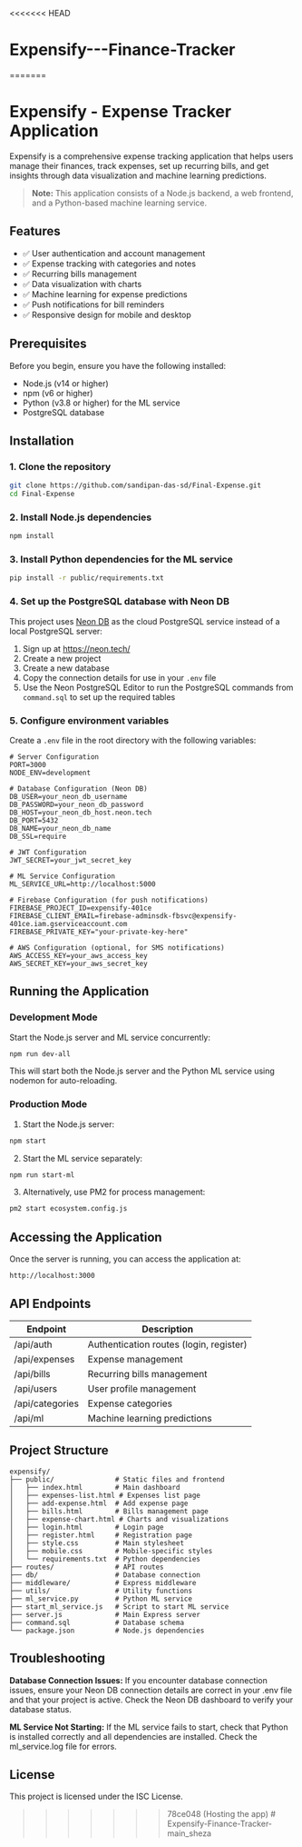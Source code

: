 <<<<<<< HEAD
# Expensify---Finance-Tracker
=======
# Expensify - Expense Tracker Application

Expensify is a comprehensive expense tracking application that helps users manage their finances, track expenses, set up recurring bills, and get insights through data visualization and machine learning predictions.

> **Note:** This application consists of a Node.js backend, a web frontend, and a Python-based machine learning service.

## Features

- ✅ User authentication and account management
- ✅ Expense tracking with categories and notes
- ✅ Recurring bills management
- ✅ Data visualization with charts
- ✅ Machine learning for expense predictions
- ✅ Push notifications for bill reminders
- ✅ Responsive design for mobile and desktop

## Prerequisites

Before you begin, ensure you have the following installed:

- Node.js (v14 or higher)
- npm (v6 or higher)
- Python (v3.8 or higher) for the ML service
- PostgreSQL database

## Installation

### 1. Clone the repository

```bash
git clone https://github.com/sandipan-das-sd/Final-Expense.git
cd Final-Expense
```

### 2. Install Node.js dependencies

```bash
npm install
```

### 3. Install Python dependencies for the ML service

```bash
pip install -r public/requirements.txt
```

### 4. Set up the PostgreSQL database with Neon DB

This project uses [Neon DB](https://neon.tech/) as the cloud PostgreSQL service instead of a local PostgreSQL server:

1. Sign up at https://neon.tech/
2. Create a new project
3. Create a new database
4. Copy the connection details for use in your `.env` file
5. Use the Neon PostgreSQL Editor to run the PostgreSQL commands from `command.sql` to set up the required tables

### 5. Configure environment variables

Create a `.env` file in the root directory with the following variables:

```
# Server Configuration
PORT=3000
NODE_ENV=development

# Database Configuration (Neon DB)
DB_USER=your_neon_db_username
DB_PASSWORD=your_neon_db_password
DB_HOST=your_neon_db_host.neon.tech
DB_PORT=5432
DB_NAME=your_neon_db_name
DB_SSL=require

# JWT Configuration
JWT_SECRET=your_jwt_secret_key

# ML Service Configuration
ML_SERVICE_URL=http://localhost:5000

# Firebase Configuration (for push notifications)
FIREBASE_PROJECT_ID=expensify-401ce
FIREBASE_CLIENT_EMAIL=firebase-adminsdk-fbsvc@expensify-401ce.iam.gserviceaccount.com
FIREBASE_PRIVATE_KEY="your-private-key-here"

# AWS Configuration (optional, for SMS notifications)
AWS_ACCESS_KEY=your_aws_access_key
AWS_SECRET_KEY=your_aws_secret_key
```

## Running the Application

### Development Mode

Start the Node.js server and ML service concurrently:

```bash
npm run dev-all
```

This will start both the Node.js server and the Python ML service using nodemon for auto-reloading.

### Production Mode

1. Start the Node.js server:

```bash
npm start
```

2. Start the ML service separately:

```bash
npm run start-ml
```

3. Alternatively, use PM2 for process management:

```bash
pm2 start ecosystem.config.js
```

## Accessing the Application

Once the server is running, you can access the application at:

```
http://localhost:3000
```

## API Endpoints

| Endpoint        | Description                             |
| --------------- | --------------------------------------- |
| /api/auth       | Authentication routes (login, register) |
| /api/expenses   | Expense management                      |
| /api/bills      | Recurring bills management              |
| /api/users      | User profile management                 |
| /api/categories | Expense categories                      |
| /api/ml         | Machine learning predictions            |

## Project Structure

```
expensify/
├── public/               # Static files and frontend
│   ├── index.html        # Main dashboard
│   ├── expenses-list.html # Expenses list page
│   ├── add-expense.html  # Add expense page
│   ├── bills.html        # Bills management page
│   ├── expense-chart.html # Charts and visualizations
│   ├── login.html        # Login page
│   ├── register.html     # Registration page
│   ├── style.css         # Main stylesheet
│   ├── mobile.css        # Mobile-specific styles
│   └── requirements.txt  # Python dependencies
├── routes/               # API routes
├── db/                   # Database connection
├── middleware/           # Express middleware
├── utils/                # Utility functions
├── ml_service.py         # Python ML service
├── start_ml_service.js   # Script to start ML service
├── server.js             # Main Express server
├── command.sql           # Database schema
└── package.json          # Node.js dependencies
```

## Troubleshooting

**Database Connection Issues:**
If you encounter database connection issues, ensure your Neon DB connection details are correct in your .env file and that your project is active. Check the Neon DB dashboard to verify your database status.

**ML Service Not Starting:**
If the ML service fails to start, check that Python is installed correctly and all dependencies are installed. Check the ml_service.log file for errors.

## License

This project is licensed under the ISC License.
>>>>>>> 78ce048 (Hosting the app)
#   E x p e n s i f y - F i n a n c e - T r a c k e r - m a i n _ s h e z a  
 